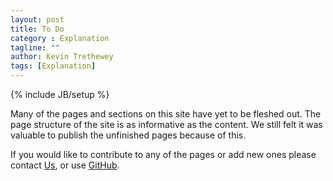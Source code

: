 ```yaml
---
layout: post
title: To Do
category : Explanation
tagline: ""
author: Kevin Trethewey
tags: [Explanation]
---
```

{% include JB/setup %}

Many of the pages and sections on this site have yet to be fleshed out. The page structure of the site is as informative as the content. We still felt it was valuable to publish the unfinished pages because of this.

If you would like to contribute to any of the pages or add new ones please contact [Us](mailto:spine@driven.email), or use [GitHub](https://github.com/SpineModel/spinemodel.github.io).